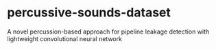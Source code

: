 # percussive-sounds-dataset
A novel percussion-based approach for pipeline leakage detection with lightweight convolutional neural network
